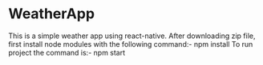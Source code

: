 # WeatherApp
This is a simple weather app using react-native.
After downloading zip file, first install node modules with the following command:-
npm install
To run project the command is:-
npm start
